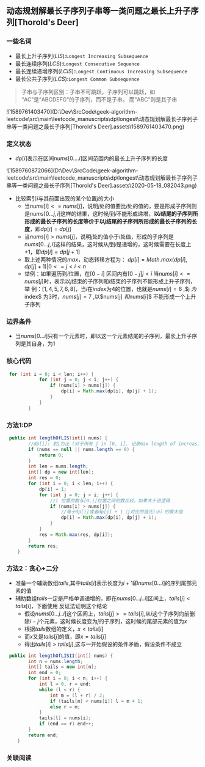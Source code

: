 ## 动态规划解最长子序列子串等一类问题之最长上升子序列[Thorold's Deer]
### 一些名词

- 最长上升子序列($LIS$):`Longest Increasing Subsequence `
- 最长连续序列($LCS$):`Longest Consecutive Sequence `
- 最长连续递增序列($LCIS$):`Longest Continuous Increasing Subsequence`
- 最长公共子序列($LCS$):`Longest Common Subsequence`

> 子串与子序列区别：子串不可跳跃，子序列可以跳跃，如 “AC”是“ABCDEFG”的子序列，而不是子串。 而“ABC”则是其子串

![1589761403470](D:\Dev\SrcCode\geek-algorithm-leetcode\src\main\leetcode_manuscripts\dp\longest\动态规划解最长子序列子串等一类问题之最长子序列[Thorold's Deer].assets\1589761403470.png)


### 定义状态

-  $dp[i]$表示在区间$nums[0....i]$区间范围内的最长上升子序列的长度

![1589760872066](D:\Dev\SrcCode\geek-algorithm-leetcode\src\main\leetcode_manuscripts\dp\longest\动态规划解最长子序列子串等一类问题之最长子序列[Thorold's Deer].assets\2020-05-18_082043.png)

- 比较索引$i$与其前面出现的某个位置$j$的大小
  - 当$nums[i]<=nums[j]$，说明$j$处的值要比$i$处的值的，要是形成子序列则是$nums[0...j,i]$这样的结果，这时候$j$到$i$不能形成递增，**以$i$结尾的子序列所形成的最长子序列的长度等价于以$j$结尾的子序列所形成的最长子序列的长度**，即$dp[i]=dp[j]$
  - 当$nums[i]>nums[j]$，说明$j$处的值小于$i$处值，形成的子序列是$nums[0...j,i]$这样的结果，这时候从$j$到$i$是递增的，这时候需要在长度上+1，即$dp[i]=dp[j+1]$
  - 取上述两种情况的$max$，动态转移方程为： $dp[i] = Math.max(dp[i], dp[j] + 1)|0<=j<i<n$
  - 举例：如果遍历到$i$位置，在$[0-i]$ 区间内有$[0-j] j<i$ 当$nums[i]<=nums[j]$时，表示以$j$结束的子序列和$i$结束的子序列不能形成上升子序列，举 例：$[1,4,5,7,6,8]$，当$i$在$index$为$4$的位置，也就是$nums[i] =6$ ,$j $为$index$ 为$3$时，$nums[j] =7$ ,以$nums[j] $和$nums[i]$ 不能形成一个上升子序列

### 边界条件

- 当$nums[0...i]$只有一个元素时，即以这一个元素结尾的子序列，最长上升子序列是其自身，为$1$

### 核心代码

```java
 for (int i = 0; i < len; i++) {
            for (int j = 0; j < i; j++) {
                if (nums[i] > nums[j]) {
                    dp[i] = Math.max(dp[i], dp[j] + 1);
                }
            }
        }
```

### 方法1:DP

```java
 public int lengthOfLIS(int[] nums) {
        //dp[i]: 到i为止 (对于所有 j in [0, i], 记录max length of increasing subsequence
        if (nums == null || nums.length == 0) {
            return 0;
        }
        int len = nums.length;
        int[] dp = new int[len];
        int res = 0;
        for (int i = 0; i < len; i++) {
            dp[i] = 1;
            for (int j = 0; j < i; j++) {
                //i 位置的数与[0,i]位置之间的数比较，如果大于进逻辑
                if (nums[i] > nums[j]) {
                    //等于dp[i]或者dp[j] + 1（j对应的值比i小）的最大值
                    dp[i] = Math.max(dp[i], dp[j] + 1);
                }
            }
            res = Math.max(res, dp[i]);
        }
        return res;
    }
```

### 方法2：贪心+二分

- 准备一个辅助数组$tails$,其中$tails[i]$表示长度为$i+1$即$nums[0...i]$的序列尾部元素的值
- 辅助数组$tails$一定是严格单调递增的，即在$nums[0...j..i]$区间上，$tails[j]<tails[i]$，下面使用 反证法证明这个结论
  - 假设$nums[0...j..i]$这个区间上，$tails[j]>=tails[i]$,从$i$这个子序列向前删除$i-j$个元素，这时候长度变为$j$的子序列，这时候的尾部元素的值为$x$
  - 根据$tails$数组的定义，$x<tails[i]$
  - 而$x$又是$tails[j]$的值，即$x=tails[j]$
  - 得出$tails[i]>tails[j]$,这与一开始假设的条件矛盾，假设条件不成立

```java
 public int lengthOfLISII(int[] nums) {
        int n = nums.length;
        int[] tails = new int[n];
        int end = 0;
        for (int i = 0; i < n; i++) {
            int l = 0, r = end;
            while (l < r) {
                int m = (l + r) / 2;
                if (tails[m] < nums[i]) l = m + 1;
                else r = m;
            }
            tails[l] = nums[i];
            if (end == r) end++;
        }
        return end;
    }
```

### 关联阅读







